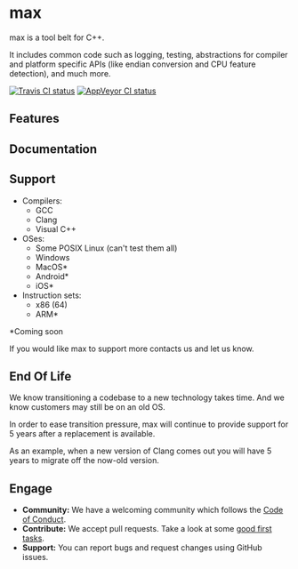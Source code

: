 # max

max is a tool belt for C++.

It includes common code such as logging, testing, abstractions for compiler and platform specific APIs (like endian conversion and CPU feature detection), and much more.

[![Travis CI status][travis-shield]][travis-link]
[![AppVeyor CI status][appveyor-shield]][appveyor-link]

## Features

## Documentation

## Support

* Compilers:
    * GCC
    * Clang
    * Visual C++
* OSes:
    * Some POSIX Linux (can't test them all)
    * Windows
    * MacOS*
    * Android*
    * iOS*
* Instruction sets:
    * x86 (64)
    * ARM*

*Coming soon

If you would like max to support more contacts us and let us know.

## End Of Life

We know transitioning a codebase to a new technology takes time. And we know customers may still be on an old OS.

In order to ease transition pressure, max will continue to provide support for 5 years after a replacement is available.

As an example, when a new version of Clang comes out you will have 5 years to migrate off the now-old version.

## Engage

* **Community:** We have a welcoming community which follows the [Code of Conduct](/code_of_conduct.md).
* **Contribute:** We accept pull requests. Take a look at some [good first tasks](https://github.com/ProgramMax/max/issues?q=is%3Aissue+is%3Aopen+label%3Agood-first-task).
* **Support:** You can report bugs and request changes using GitHub issues.

[travis-shield]: https://travis-ci.org/ProgramMax/max.svg?branch=master
[travis-link]: https://travis-ci.org/ProgramMax/max/builds
[appveyor-shield]: https://ci.appveyor.com/api/projects/status/7wjmpyqh6gnc70g5?svg=true
[appveyor-link]: https://ci.appveyor.com/project/ProgramMax/max
